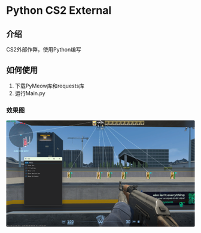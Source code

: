 # Python CS2 External

## 介绍
CS2外部作弊，使用Python编写

## 如何使用
1. 下载PyMeow库和requests库
2. 运行Main.py

### 效果图
![展示](Images/QQ_1730871673948.png)